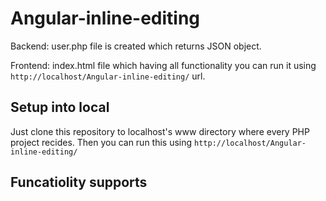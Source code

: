 Angular-inline-editing
================

Backend: user.php file is created which returns JSON object.

Frontend: index.html file which having all functionality you can run it using `http://localhost/Angular-inline-editing/` url.


Setup into local
-------

Just clone this repository to localhost's www directory where every PHP project recides. Then you can run this using `http://localhost/Angular-inline-editing/`

Funcatiolity supports
-------




